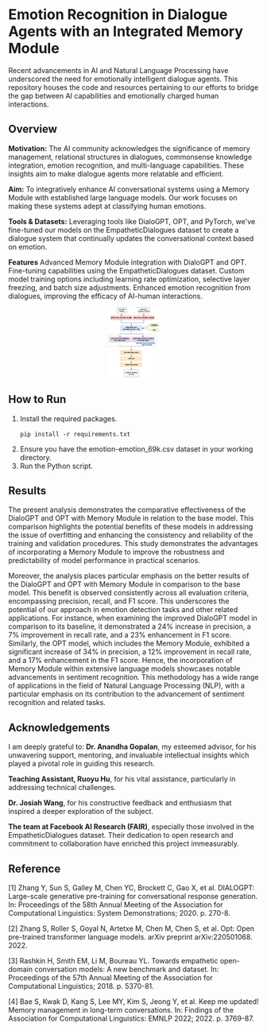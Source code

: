 # Emotion Recognition in Dialogue Agents with an Integrated Memory Module
Recent advancements in AI and Natural Language Processing have underscored the need for emotionally intelligent dialogue agents. This repository houses the code and resources pertaining to our efforts to bridge the gap between AI capabilities and emotionally charged human interactions.

## Overview
**Motivation:** The AI community acknowledges the significance of memory management, relational structures in dialogues, commonsense knowledge integration, emotion recognition, and multi-language capabilities. These insights aim to make dialogue agents more relatable and efficient.

**Aim:** To integratively enhance AI conversational systems using a Memory Module with established large language models. Our work focuses on making these systems adept at classifying human emotions.

**Tools & Datasets:** Leveraging tools like DialoGPT, OPT, and PyTorch, we've fine-tuned our models on the EmpatheticDialogues dataset to create a dialogue system that continually updates the conversational context based on emotion.

**Features**
Advanced Memory Module integration with DialoGPT and OPT.
Fine-tuning capabilities using the EmpatheticDialogues dataset.
Custom model training options including learning rate optimization, selective layer freezing, and batch size adjustments.
Enhanced emotion recognition from dialogues, improving the efficacy of AI-human interactions.

<p align="center">
  <img src="https://github.com/Jingyi-Wu-Richael/individualproject/blob/main/images/flow.png" style="zoom:25%;" />
</p>


## How to Run

1. Install the required packages. 
   ```
   pip install -r requirements.txt    
   ```
2. Ensure you have the emotion-emotion_69k.csv dataset in your working directory.
3. Run the Python script.

## Results
The present analysis demonstrates the comparative effectiveness of the DialoGPT and OPT with Memory Module in relation to the base model. This comparison highlights the potential benefits of these models in addressing the issue of overfitting and enhancing the consistency and reliability of the training and validation procedures. This study demonstrates the advantages of incorporating a Memory Module to improve the robustness and predictability of model performance in practical scenarios.

Moreover, the analysis places particular emphasis on the better results of the DialoGPT and OPT with Memory Module in comparison to the base model. This benefit is observed consistently across all evaluation criteria, encompassing precision, recall, and F1 score. This underscores the potential of our approach in emotion detection tasks and other related applications. For instance, when examining the improved DialoGPT model in comparison to its baseline, it demonstrated a 24% increase in precision, a 7% improvement in recall rate, and a 23% enhancement in F1 score. Similarly, the OPT model, which includes the Memory Module, exhibited a significant increase of 34% in precision, a 12% improvement in recall rate, and a 17% enhancement in the F1 score. Hence, the incorporation of Memory Module within extensive language models showcases notable advancements in sentiment recognition. This methodology has a wide range of applications in the field of Natural Language Processing (NLP), with a particular emphasis on its contribution to the advancement of sentiment recognition and related tasks. 

## Acknowledgements
I am deeply grateful to:
**Dr. Anandha Gopalan**, my esteemed advisor, for his unwavering support, mentoring, and invaluable intellectual insights which played a pivotal role in guiding this research.

**Teaching Assistant, Ruoyu Hu**, for his vital assistance, particularly in addressing technical challenges.

**Dr. Josiah Wang**, for his constructive feedback and enthusiasm that inspired a deeper exploration of the subject.

**The team at Facebook AI Research (FAIR)**, especially those involved in the EmpatheticDialogues dataset. Their dedication to open research and commitment to collaboration have enriched this project immeasurably.

## Reference
[1] Zhang Y, Sun S, Galley M, Chen YC, Brockett C, Gao X, et al. DIALOGPT: Large-scale generative pre-training for conversational response generation. In: Proceedings of the 58th Annual Meeting of the Association for Computational Linguistics: System Demonstrations; 2020. p. 270-8.

[2] Zhang S, Roller S, Goyal N, Artetxe M, Chen M, Chen S, et al. Opt: Open pre-trained transformer language models. arXiv preprint arXiv:220501068. 2022.

[3] Rashkin H, Smith EM, Li M, Boureau YL. Towards empathetic open-domain conversation models: A new benchmark and dataset. In: Proceedings of the 57th Annual Meeting of the Association for Computational Linguistics; 2018. p. 5370-81.

[4] Bae S, Kwak D, Kang S, Lee MY, Kim S, Jeong Y, et al. Keep me updated! Memory management in long-term conversations. In: Findings of the Association for Computational Linguistics: EMNLP 2022; 2022. p. 3769-87.
